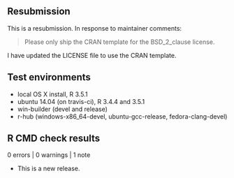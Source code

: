 ## Resubmission
This is a resubmission. In response to maintainer comments:

> Please only ship the CRAN template for the BSD_2_clause license.

I have updated the LICENSE file to use the CRAN template.

## Test environments
* local OS X install, R 3.5.1
* ubuntu 14.04 (on travis-ci), R 3.4.4 and 3.5.1
* win-builder (devel and release)
* r-hub (windows-x86_64-devel, ubuntu-gcc-release, fedora-clang-devel)

## R CMD check results

0 errors | 0 warnings | 1 note

* This is a new release.
